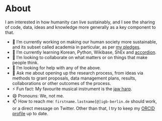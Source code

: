 # About

I am interested in how humanity can live sustainably, and I see the sharing of code, data, ideas and knowledge more generally as a key component to that.

- 🔭 I’m currently working on making our human society more sustainable, and its subset called academia in particular, as per [my pledges](https://github.com/Daniel-Mietchen/pledges).
- 🌱 I’m currently learning Korean, Python, Wikibase, ShEx and [accordion](https://commons.wikimedia.org/wiki/File:Wiki_loves_Music_-_Hamburg-5701.jpg).
- 👯 I’m looking to collaborate on what matters or on things that make people think.
- 🤔 I’m looking for help with any of the above.
- 💬 Ask me about opening up the research process, from ideas via methods to grant proposals, data management plans, results, collaborations or other outcomes of the process.
- ⚡ Fun fact: My favourite musical instrument is the [jaw harp](https://commons.wikimedia.org/wiki/File:Wiki_loves_Music_-_Hamburg-5811_(cropped).jpg).
- 😄 Pronouns: We, not me.
- 📫 How to reach me: ```firstname.lastname[@]igb-berlin.de``` should work, or a direct message on Twitter. Other than that, I try to keep my [ORCID profile](https://orcid.org/0000-0001-9488-1870) up to date.
